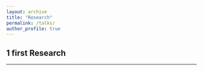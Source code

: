 ```yaml
---
layout: archive
title: "Research"
permalink: /talks/
author_profile: true
---
```


## 1 first Research
---
